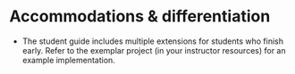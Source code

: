 # Accommodations & differentiation

- The student guide includes multiple extensions for students who finish early. Refer to the exemplar project (in your instructor resources) for an example implementation.
